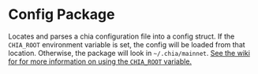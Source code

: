 # Config Package

Locates and parses a chia configuration file into a config struct. If the `CHIA_ROOT` environment variable is set, the config will be loaded from that location. Otherwise, the package will look in `~/.chia/mainnet`. [See the wiki for for more information on using the `CHIA_ROOT` variable.](https://github.com/Chia-Network/chia-blockchain/wiki/INSTALL#testnets)
